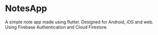 # NotesApp

A simple note app made using flutter. Designed for Android, iOS and web. Using Firebase Authentication and Cloud Firestore.
